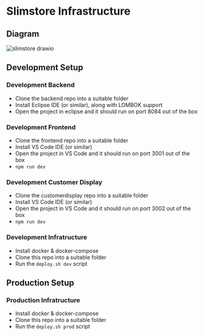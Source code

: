 # Slimstore Infrastructure

## Diagram
![slimstore drawio](https://github.com/user-attachments/assets/a5cf6318-dca1-492a-9f91-69358774ca11)

## Development Setup


### Development Backend
 
 - Clone the backend repo into a suitable folder
 - Install Eclipse IDE (or similar), along with LOMBOK support
 - Open the project in eclipse and it should run on port 8084 out of the box

### Development Frontend

 - Clone the frontend repo into a suitable folder
 - Install VS Code IDE (or similar)
 - Open the project in VS Code and it should run on port 3001 out of the box
 - `npm run dev`

### Development Customer Display

 - Clone the customerdisplay repo into a suitable folder
 - Install VS Code IDE (or similar)
 - Open the project in VS Code and it should run on port 3002 out of the box
 - `npm run dev`

### Development Infratructure

 - Install docker & docker-compose
 - Clone this repo into a suitable folder
 - Run the `deploy.sh dev` script
 
## Production Setup

### Production Infratructure

 - Install docker & docker-compose
 - Clone this repo into a suitable folder
 - Run the `deploy.sh prod` script
